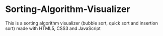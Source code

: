 # Sorting-Algorithm-Visualizer
This is a sorting algorithm visualizer (bubble sort, quick sort and insertion sort) made with HTML5, CSS3 and JavaScript

